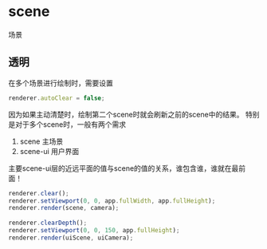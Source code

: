 # scene

场景

## 透明

在多个场景进行绘制时，需要设置
```javascript
renderer.autoClear = false;
```
因为如果主动清楚时，绘制第二个scene时就会刷新之前的scene中的结果。
特别是对于多个scene时，一般有两个需求
1. scene 主场景
2. scene-ui 用户界面 

主要scene-ui层的近远平面的值与scene的值的关系，谁包含谁，谁就在最前面！

```javascript
renderer.clear();
renderer.setViewport(0, 0, app.fullWidth, app.fullHeight);
renderer.render(scene, camera);
				
renderer.clearDepth();
renderer.setViewport(0, 0, 150, app.fullHeight);
renderer.render(uiScene, uiCamera);			
```